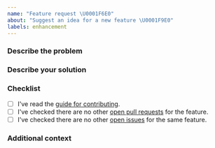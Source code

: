 ```yaml
---
name: "Feature request \U0001F6E0"
about: "Suggest an idea for a new feature \U0001F9E0"
labels: enhancement
---
```


### Describe the problem
<!-- Please enter a clear and concise description of what problem your feature solves. -->

### Describe your solution
<!-- Please enter a clear and concise description of how you would like the new feature to work. -->

### Checklist
<!-- Please check the boxes below, you do this by putting an x in the box like this: [x]. Thank you! -->

- [ ] I've read the [guide for contributing](https://github.com/lordcodes/cloak-swift/blob/master/CONTRIBUTING.md).
- [ ] I've checked there are no other [open pull requests](https://github.com/lordcodes/cloak-swift/pulls) for the feature.
- [ ] I've checked there are no other [open issues](https://github.com/lordcodes/cloak-swift/issues) for the same feature.

### Additional context
<!-- Please add any other information about the idea here.  -->

